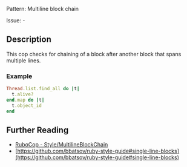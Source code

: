 Pattern: Multiline block chain

Issue: -

## Description

This cop checks for chaining of a block after another block that spans
multiple lines.

### Example

```ruby
Thread.list.find_all do |t|
  t.alive?
end.map do |t|
  t.object_id
end
```

## Further Reading

* [RuboCop - Style/MultilineBlockChain](https://rubocop.readthedocs.io/en/latest/cops_style/#stylemultilineblockchain)
* [https://github.com/bbatsov/ruby-style-guide#single-line-blocks](https://github.com/bbatsov/ruby-style-guide#single-line-blocks)
